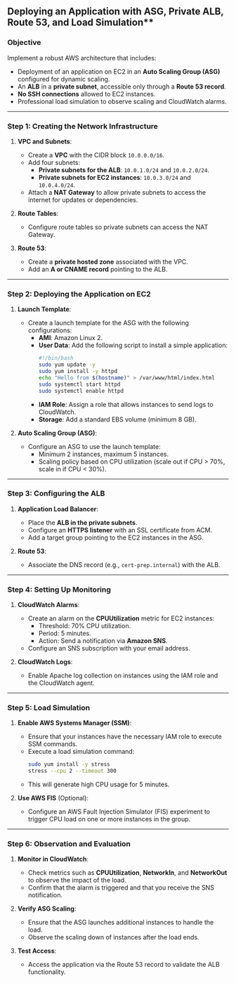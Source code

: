 ## Deploying an Application with ASG, Private ALB, Route 53, and Load Simulation**

### **Objective**
Implement a robust AWS architecture that includes:
- Deployment of an application on EC2 in an **Auto Scaling Group (ASG)** configured for dynamic scaling.
- An **ALB** in a **private subnet**, accessible only through a **Route 53 record**.
- **No SSH connections** allowed to EC2 instances.
- Professional load simulation to observe scaling and CloudWatch alarms.

---

### **Step 1: Creating the Network Infrastructure**
1. **VPC and Subnets**:
   - Create a **VPC** with the CIDR block `10.0.0.0/16`.
   - Add four subnets:
     - **Private subnets for the ALB**: `10.0.1.0/24` and `10.0.2.0/24`.
     - **Private subnets for EC2 instances**: `10.0.3.0/24` and `10.0.4.0/24`.
   - Attach a **NAT Gateway** to allow private subnets to access the internet for updates or dependencies.

2. **Route Tables**:
   - Configure route tables so private subnets can access the NAT Gateway.

3. **Route 53**:
   - Create a **private hosted zone** associated with the VPC.
   - Add an **A or CNAME record** pointing to the ALB.

---

### **Step 2: Deploying the Application on EC2**
1. **Launch Template**:
   - Create a launch template for the ASG with the following configurations:
     - **AMI**: Amazon Linux 2.
     - **User Data**: Add the following script to install a simple application:
       ```bash
       #!/bin/bash
       sudo yum update -y
       sudo yum install -y httpd
       echo "Hello from $(hostname)" > /var/www/html/index.html
       sudo systemctl start httpd
       sudo systemctl enable httpd
       ```
     - **IAM Role**: Assign a role that allows instances to send logs to CloudWatch.
     - **Storage**: Add a standard EBS volume (minimum 8 GB).

2. **Auto Scaling Group (ASG)**:
   - Configure an ASG to use the launch template:
     - Minimum 2 instances, maximum 5 instances.
     - Scaling policy based on CPU utilization (scale out if CPU > 70%, scale in if CPU < 30%).

---

### **Step 3: Configuring the ALB**
1. **Application Load Balancer**:
   - Place the **ALB in the private subnets**.
   - Configure an **HTTPS listener** with an SSL certificate from ACM.
   - Add a target group pointing to the EC2 instances in the ASG.

2. **Route 53**:
   - Associate the DNS record (e.g., `cert-prep.internal`) with the ALB.

---

### **Step 4: Setting Up Monitoring**
1. **CloudWatch Alarms**:
   - Create an alarm on the **CPUUtilization** metric for EC2 instances:
     - Threshold: 70% CPU utilization.
     - Period: 5 minutes.
     - Action: Send a notification via **Amazon SNS**.
   - Configure an SNS subscription with your email address.

2. **CloudWatch Logs**:
   - Enable Apache log collection on instances using the IAM role and the CloudWatch agent.

---

### **Step 5: Load Simulation**
1. **Enable AWS Systems Manager (SSM)**:
   - Ensure that your instances have the necessary IAM role to execute SSM commands.
   - Execute a load simulation command:
     ```bash
     sudo yum install -y stress
     stress --cpu 2 --timeout 300
     ```
   - This will generate high CPU usage for 5 minutes.

2. **Use AWS FIS** (Optional):
   - Configure an AWS Fault Injection Simulator (FIS) experiment to trigger CPU load on one or more instances in the group.

---

### **Step 6: Observation and Evaluation**
1. **Monitor in CloudWatch**:
   - Check metrics such as **CPUUtilization**, **NetworkIn**, and **NetworkOut** to observe the impact of the load.
   - Confirm that the alarm is triggered and that you receive the SNS notification.

2. **Verify ASG Scaling**:
   - Ensure that the ASG launches additional instances to handle the load.
   - Observe the scaling down of instances after the load ends.

3. **Test Access**:
   - Access the application via the Route 53 record to validate the ALB functionality.
